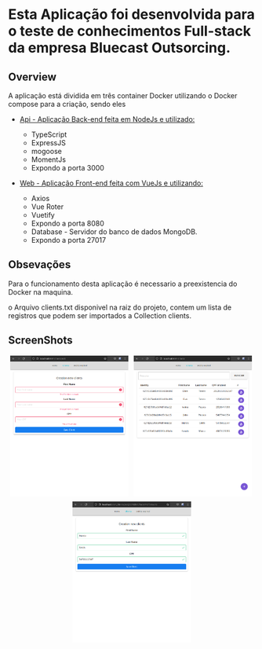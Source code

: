 # Esta Aplicação foi desenvolvida para o teste de conhecimentos Full-stack da empresa Bluecast Outsorcing.

## Overview
A aplicação está dividida em três container Docker utilizando o Docker compose para a criação, sendo eles 
 - [Api - Aplicação Back-end feita em NodeJs e utilizado:](https://github.com/eltonjtoledo/teste-fullstack-bluecast/tree/main/api)
    - TypeScript
    - ExpressJS
    - mogoose
    - MomentJs
    - Expondo a porta 3000

 - [Web - Aplicação Front-end feita com VueJs e utilizando:](https://github.com/eltonjtoledo/teste-fullstack-bluecast/tree/main/web)
    - Axios
    - Vue Roter
    - Vuetify
    - Expondo a porta 8080 
    - Database - Servidor do banco de dados MongoDB.
    - Expondo a porta 27017

## Obsevações

Para o funcionamento desta aplicação é necessario a preexistencia do Docker na maquina.

o Arquivo clients.txt disponivel na raiz do projeto, contem um lista de registros que podem ser importados a Collection clients.

## ScreenShots

<div style="display: flex; justify-content: space-around; flex-wrap: wrap">
   <img src="./web/src/assets/saveClient.png" alt="Page of creation of clients" title="Page of creation of clients" width="48%" style="margin: 1px 2px" />
   <img src="./web/src/assets/listClient.png" alt="Page of list the clients" title="Page of creation of clients" width="48%" style="margin: 1px 5px" />
   <img src="./web/src/assets/editClient.png" alt="Page of change of clients" title="Page of creation of clients" width="48%" style="margin: 10px 5px" />
</div>